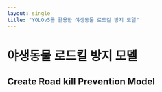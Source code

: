 ```yaml
---
layout: single
title: "YOLOv5를 활용한 야생동물 로드킬 방지 모델"
---
```


# 야생동물 로드킬 방지 모델

## Create Road kill Prevention Model

